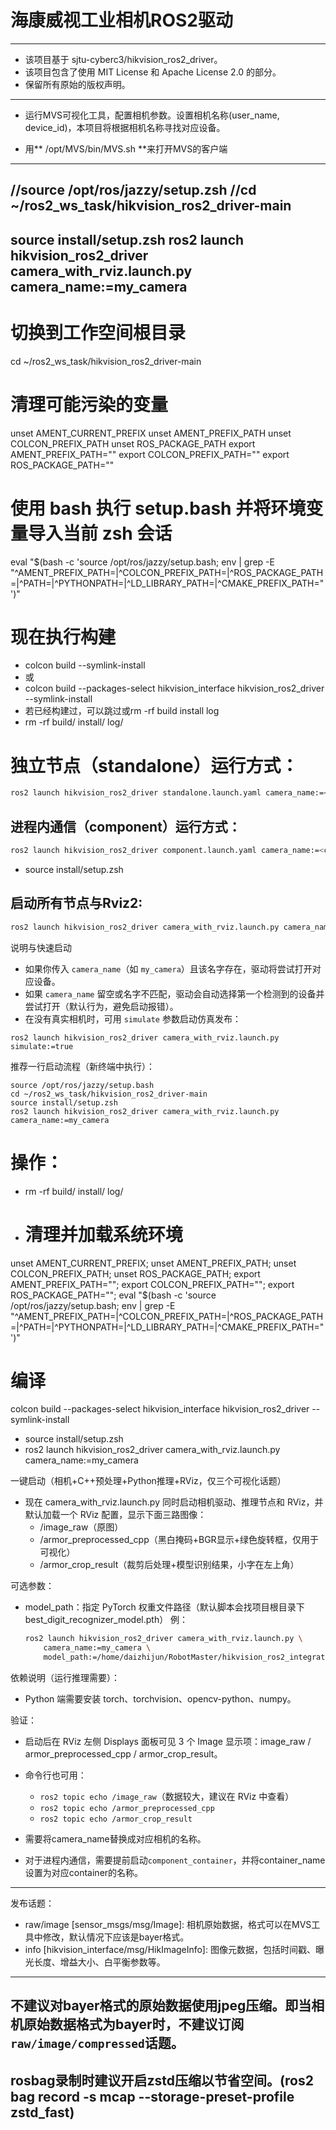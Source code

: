 # 海康威视工业相机ROS2驱动
---
- 该项目基于 sjtu-cyberc3/hikvision_ros2_driver。
- 该项目包含了使用 MIT License 和 Apache License 2.0 的部分。
- 保留所有原始的版权声明。
---
- 运行MVS可视化工具，配置相机参数。设置相机名称(user_name, device_id)，本项目将根据相机名称寻找对应设备。

- 用** /opt/MVS/bin/MVS.sh **来打开MVS的客户端

-----------------------------------------------------------------
//source /opt/ros/jazzy/setup.zsh
//cd ~/ros2_ws_task/hikvision_ros2_driver-main
-----------------------------------------------------------------
source install/setup.zsh
ros2 launch hikvision_ros2_driver camera_with_rviz.launch.py camera_name:=my_camera
-----------------------------------------------------------------
# 切换到工作空间根目录
cd ~/ros2_ws_task/hikvision_ros2_driver-main

# 清理可能污染的变量
unset AMENT_CURRENT_PREFIX
unset AMENT_PREFIX_PATH
unset COLCON_PREFIX_PATH
unset ROS_PACKAGE_PATH
export AMENT_PREFIX_PATH=""
export COLCON_PREFIX_PATH=""
export ROS_PACKAGE_PATH=""

# 使用 bash 执行 setup.bash 并将环境变量导入当前 zsh 会话
eval "$(bash -c 'source /opt/ros/jazzy/setup.bash; env | grep -E "^AMENT_PREFIX_PATH=|^COLCON_PREFIX_PATH=|^ROS_PACKAGE_PATH=|^PATH=|^PYTHONPATH=|^LD_LIBRARY_PATH=|^CMAKE_PREFIX_PATH="')"

# 现在执行构建
- colcon build --symlink-install
- 或
- colcon build --packages-select hikvision_interface hikvision_ros2_driver --symlink-install
- 若已经构建过，可以跳过或rm -rf build install log
- rm -rf build/ install/ log/
# 独立节点（standalone）运行方式：

```zsh
ros2 launch hikvision_ros2_driver standalone.launch.yaml camera_name:=<camera_name>
```

## 进程内通信（component）运行方式：

```zsh
ros2 launch hikvision_ros2_driver component.launch.yaml camera_name:=<camera_name> container_name:=<container_name>
```
- source install/setup.zsh
## 启动所有节点与Rviz2:
```zsh
ros2 launch hikvision_ros2_driver camera_with_rviz.launch.py camera_name:=my_camera
```

说明与快速启动
- 如果你传入 `camera_name`（如 `my_camera`）且该名字存在，驱动将尝试打开对应设备。
- 如果 `camera_name` 留空或名字不匹配，驱动会自动选择第一个检测到的设备并尝试打开（默认行为，避免启动报错）。
- 在没有真实相机时，可用 `simulate` 参数启动仿真发布：
```
ros2 launch hikvision_ros2_driver camera_with_rviz.launch.py simulate:=true
```

推荐一行启动流程（新终端中执行）：
```
source /opt/ros/jazzy/setup.bash
cd ~/ros2_ws_task/hikvision_ros2_driver-main
source install/setup.zsh
ros2 launch hikvision_ros2_driver camera_with_rviz.launch.py camera_name:=my_camera
```
# 操作：
- rm -rf build/ install/ log/
- # 清理并加载系统环境
unset AMENT_CURRENT_PREFIX; unset AMENT_PREFIX_PATH; unset COLCON_PREFIX_PATH; unset ROS_PACKAGE_PATH; export AMENT_PREFIX_PATH=""; export COLCON_PREFIX_PATH=""; export ROS_PACKAGE_PATH=""; eval "$(bash -c 'source /opt/ros/jazzy/setup.bash; env | grep -E "^AMENT_PREFIX_PATH=|^COLCON_PREFIX_PATH=|^ROS_PACKAGE_PATH=|^PATH=|^PYTHONPATH=|^LD_LIBRARY_PATH=|^CMAKE_PREFIX_PATH="')"

# 编译
colcon build --packages-select hikvision_interface hikvision_ros2_driver --symlink-install
- source install/setup.zsh
- ros2 launch hikvision_ros2_driver camera_with_rviz.launch.py camera_name:=my_camera

一键启动（相机+C++预处理+Python推理+RViz，仅三个可视化话题）
- 现在 camera_with_rviz.launch.py 同时启动相机驱动、推理节点和 RViz，并默认加载一个 RViz 配置，显示下面三路图像：
	- /image_raw（原图）
	- /armor_preprocessed_cpp（黑白掩码+BGR显示+绿色旋转框，仅用于可视化）
	- /armor_crop_result（裁剪后处理+模型识别结果，小字在左上角）

可选参数：
- model_path：指定 PyTorch 权重文件路径（默认脚本会找项目根目录下 best_digit_recognizer_model.pth）
	例：
	```zsh
	ros2 launch hikvision_ros2_driver camera_with_rviz.launch.py \
		camera_name:=my_camera \
		model_path:=/home/daizhijun/RobotMaster/hikvision_ros2_integration/best_digit_recognizer_model.pth
	```

依赖说明（运行推理需要）：
- Python 端需要安装 torch、torchvision、opencv-python、numpy。

验证：
- 启动后在 RViz 左侧 Displays 面板可见 3 个 Image 显示项：image_raw / armor_preprocessed_cpp / armor_crop_result。
- 命令行也可用：
	- `ros2 topic echo /image_raw`（数据较大，建议在 RViz 中查看）
	- `ros2 topic echo /armor_preprocessed_cpp`
	- `ros2 topic echo /armor_crop_result`


- 需要将camera_name替换成对应相机的名称。

- 对于进程内通信，需要提前启动`component_container`，并将container_name设置为对应container的名称。

---

发布话题：

- raw/image [sensor_msgs/msg/Image]: 相机原始数据，格式可以在MVS工具中修改，默认情况下应该是bayer格式。
- info [hikvision_interface/msg/HikImageInfo]: 图像元数据，包括时间戳、曝光长度、增益大小、白平衡参数等。

---

## 不建议对bayer格式的原始数据使用jpeg压缩。即当相机原始数据格式为bayer时，不建议订阅`raw/image/compressed`话题。

## rosbag录制时建议开启zstd压缩以节省空间。(ros2 bag record -s mcap --storage-preset-profile zstd_fast)

